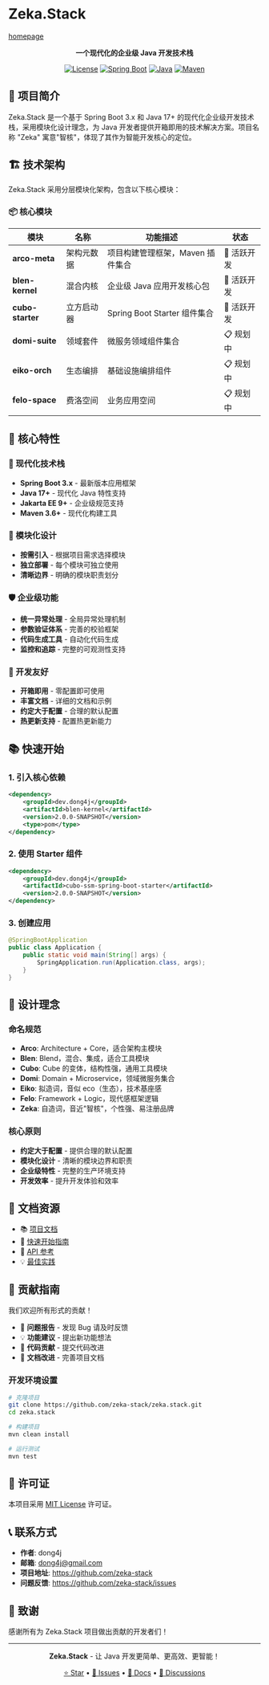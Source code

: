 # Zeka.Stack

[homepage](https://zeka-stack.github.io/#/)

<div align="center">

**一个现代化的企业级 Java 开发技术栈**

[![License](https://img.shields.io/badge/License-MIT-blue.svg)](https://opensource.org/licenses/MIT)
[![Spring Boot](https://img.shields.io/badge/Spring%20Boot-3.x-brightgreen.svg)](https://spring.io/projects/spring-boot)
[![Java](https://img.shields.io/badge/Java-17+-orange.svg)](https://openjdk.java.net/)
[![Maven](https://img.shields.io/badge/Maven-3.9+-red.svg)](https://maven.apache.org/)

</div>

## 🌟 项目简介

Zeka.Stack 是一个基于 Spring Boot 3.x 和 Java 17+ 的现代化企业级开发技术栈，采用模块化设计理念，为 Java
开发者提供开箱即用的技术解决方案。项目名称 "Zeka" 寓意"智核"，体现了其作为智能开发核心的定位。

## 🏗️ 技术架构

Zeka.Stack 采用分层模块化架构，包含以下核心模块：

### 📦 核心模块

| 模块               | 名称    | 功能描述                     | 状态      |
|------------------|-------|--------------------------|---------|
| **arco-meta**    | 架构元数据 | 项目构建管理框架，Maven 插件集合      | 🚀 活跃开发 |
| **blen-kernel**  | 混合内核  | 企业级 Java 应用开发核心包         | 🚀 活跃开发 |
| **cubo-starter** | 立方启动器 | Spring Boot Starter 组件集合 | 🚀 活跃开发 |
| **domi-suite**   | 领域套件  | 微服务领域组件集合                | 📋 规划中  |
| **eiko-orch**    | 生态编排  | 基础设施编排组件                 | 📋 规划中  |
| **felo-space**   | 费洛空间  | 业务应用空间                   | 📋 规划中  |

## 🚀 核心特性

### 🎯 现代化技术栈

- **Spring Boot 3.x** - 最新版本应用框架
- **Java 17+** - 现代化 Java 特性支持
- **Jakarta EE 9+** - 企业级规范支持
- **Maven 3.6+** - 现代化构建工具

### 🧩 模块化设计

- **按需引入** - 根据项目需求选择模块
- **独立部署** - 每个模块可独立使用
- **清晰边界** - 明确的模块职责划分

### 🛡️ 企业级功能

- **统一异常处理** - 全局异常处理机制
- **参数验证体系** - 完善的校验框架
- **代码生成工具** - 自动化代码生成
- **监控和追踪** - 完整的可观测性支持

### 🔧 开发友好

- **开箱即用** - 零配置即可使用
- **丰富文档** - 详细的文档和示例
- **约定大于配置** - 合理的默认配置
- **热更新支持** - 配置热更新能力

## 📚 快速开始

### 1. 引入核心依赖

```xml
<dependency>
    <groupId>dev.dong4j</groupId>
    <artifactId>blen-kernel</artifactId>
    <version>2.0.0-SNAPSHOT</version>
    <type>pom</type>
</dependency>
```

### 2. 使用 Starter 组件

```xml
<dependency>
    <groupId>dev.dong4j</groupId>
    <artifactId>cubo-ssm-spring-boot-starter</artifactId>
    <version>2.0.0-SNAPSHOT</version>
</dependency>
```

### 3. 创建应用

```java
@SpringBootApplication
public class Application {
    public static void main(String[] args) {
        SpringApplication.run(Application.class, args);
    }
}
```

## 🎨 设计理念

### 命名规范

- **Arco**: Architecture + Core，适合架构主模块
- **Blen**: Blend，混合、集成，适合工具模块
- **Cubo**: Cube 的变体，结构性强，通用工具模块
- **Domi**: Domain + Microservice，领域微服务集合
- **Eiko**: 拟造词，音似 eco（生态），技术基座感
- **Felo**: Framework + Logic，现代感框架逻辑
- **Zeka**: 自造词，音近"智核"，个性强、易注册品牌

### 核心原则

- **约定大于配置** - 提供合理的默认配置
- **模块化设计** - 清晰的模块边界和职责
- **企业级特性** - 完整的生产环境支持
- **开发效率** - 提升开发体验和效率

## 📖 文档资源

- 📚 [项目文档](https://zeka-stack.github.io/)
- 🚀 [快速开始指南](https://zeka-stack.github.io/docs/getting-started/)
- 🔧 [API 参考](https://zeka-stack.github.io/docs/api/)
- 💡 [最佳实践](https://zeka-stack.github.io/docs/best-practices/)

## 🤝 贡献指南

我们欢迎所有形式的贡献！

- 🐛 **问题报告** - 发现 Bug 请及时反馈
- 💡 **功能建议** - 提出新功能想法
- 🔧 **代码贡献** - 提交代码改进
- 📖 **文档改进** - 完善项目文档

### 开发环境设置

```bash
# 克隆项目
git clone https://github.com/zeka-stack/zeka.stack.git
cd zeka.stack

# 构建项目
mvn clean install

# 运行测试
mvn test
```

## 📄 许可证

本项目采用 [MIT License](LICENSE) 许可证。

## 📞 联系方式

- **作者**: dong4j
- **邮箱**: dong4j@gmail.com
- **项目地址**: https://github.com/zeka-stack
- **问题反馈**: https://github.com/zeka-stack/issues

## 🙏 致谢

感谢所有为 Zeka.Stack 项目做出贡献的开发者们！

---

<div align="center">

**Zeka.Stack** - 让 Java 开发更简单、更高效、更智能！

[⭐ Star](https://github.com/zeka-stack) • [🐛 Issues](https://github.com/zeka-stack/issues) • [📖 Docs](https://zeka-stack.github.io/) • [💬 Discussions](https://github.com/zeka-stack/discussions)

</div>